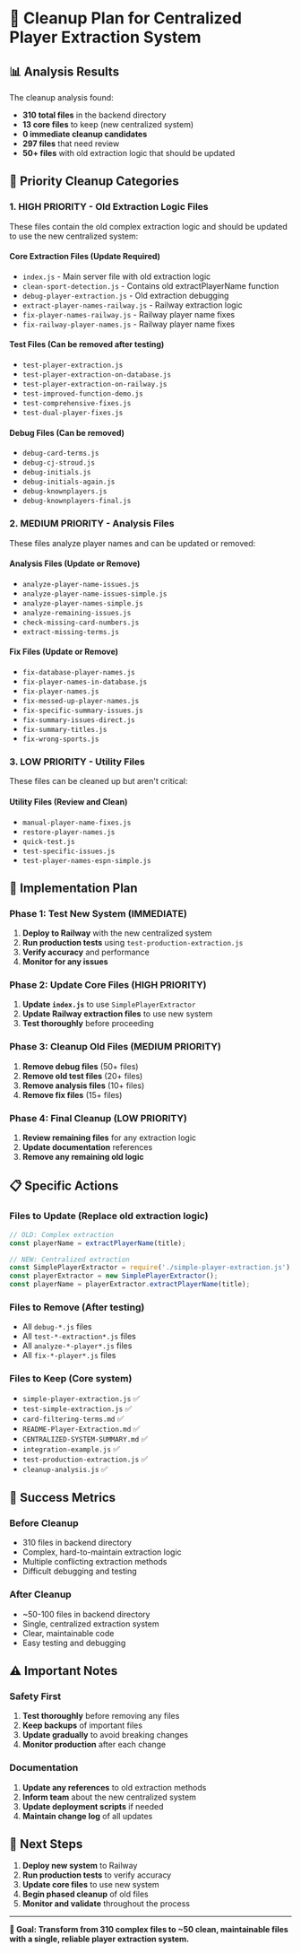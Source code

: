 # 🧹 Cleanup Plan for Centralized Player Extraction System

## 📊 Analysis Results

The cleanup analysis found:
- **310 total files** in the backend directory
- **13 core files** to keep (new centralized system)
- **0 immediate cleanup candidates**
- **297 files** that need review
- **50+ files** with old extraction logic that should be updated

## 🎯 Priority Cleanup Categories

### **1. HIGH PRIORITY - Old Extraction Logic Files**
These files contain the old complex extraction logic and should be updated to use the new centralized system:

#### **Core Extraction Files (Update Required)**
- `index.js` - Main server file with old extraction logic
- `clean-sport-detection.js` - Contains old extractPlayerName function
- `debug-player-extraction.js` - Old extraction debugging
- `extract-player-names-railway.js` - Railway extraction logic
- `fix-player-names-railway.js` - Railway player name fixes
- `fix-railway-player-names.js` - Railway player name fixes

#### **Test Files (Can be removed after testing)**
- `test-player-extraction.js`
- `test-player-extraction-on-database.js`
- `test-player-extraction-on-railway.js`
- `test-improved-function-demo.js`
- `test-comprehensive-fixes.js`
- `test-dual-player-fixes.js`

#### **Debug Files (Can be removed)**
- `debug-card-terms.js`
- `debug-cj-stroud.js`
- `debug-initials.js`
- `debug-initials-again.js`
- `debug-knownplayers.js`
- `debug-knownplayers-final.js`

### **2. MEDIUM PRIORITY - Analysis Files**
These files analyze player names and can be updated or removed:

#### **Analysis Files (Update or Remove)**
- `analyze-player-name-issues.js`
- `analyze-player-name-issues-simple.js`
- `analyze-player-names-simple.js`
- `analyze-remaining-issues.js`
- `check-missing-card-numbers.js`
- `extract-missing-terms.js`

#### **Fix Files (Update or Remove)**
- `fix-database-player-names.js`
- `fix-player-names-in-database.js`
- `fix-player-names.js`
- `fix-messed-up-player-names.js`
- `fix-specific-summary-issues.js`
- `fix-summary-issues-direct.js`
- `fix-summary-titles.js`
- `fix-wrong-sports.js`

### **3. LOW PRIORITY - Utility Files**
These files can be cleaned up but aren't critical:

#### **Utility Files (Review and Clean)**
- `manual-player-name-fixes.js`
- `restore-player-names.js`
- `quick-test.js`
- `test-specific-issues.js`
- `test-player-names-espn-simple.js`

## 🚀 Implementation Plan

### **Phase 1: Test New System (IMMEDIATE)**
1. **Deploy to Railway** with the new centralized system
2. **Run production tests** using `test-production-extraction.js`
3. **Verify accuracy** and performance
4. **Monitor for any issues**

### **Phase 2: Update Core Files (HIGH PRIORITY)**
1. **Update `index.js`** to use `SimplePlayerExtractor`
2. **Update Railway extraction files** to use new system
3. **Test thoroughly** before proceeding

### **Phase 3: Cleanup Old Files (MEDIUM PRIORITY)**
1. **Remove debug files** (50+ files)
2. **Remove old test files** (20+ files)
3. **Remove analysis files** (10+ files)
4. **Remove fix files** (15+ files)

### **Phase 4: Final Cleanup (LOW PRIORITY)**
1. **Review remaining files** for any extraction logic
2. **Update documentation** references
3. **Remove any remaining old logic**

## 📋 Specific Actions

### **Files to Update (Replace old extraction logic)**
```javascript
// OLD: Complex extraction
const playerName = extractPlayerName(title);

// NEW: Centralized extraction
const SimplePlayerExtractor = require('./simple-player-extraction.js');
const playerExtractor = new SimplePlayerExtractor();
const playerName = playerExtractor.extractPlayerName(title);
```

### **Files to Remove (After testing)**
- All `debug-*.js` files
- All `test-*-extraction*.js` files
- All `analyze-*-player*.js` files
- All `fix-*-player*.js` files

### **Files to Keep (Core system)**
- `simple-player-extraction.js` ✅
- `test-simple-extraction.js` ✅
- `card-filtering-terms.md` ✅
- `README-Player-Extraction.md` ✅
- `CENTRALIZED-SYSTEM-SUMMARY.md` ✅
- `integration-example.js` ✅
- `test-production-extraction.js` ✅
- `cleanup-analysis.js` ✅

## 🎯 Success Metrics

### **Before Cleanup**
- 310 files in backend directory
- Complex, hard-to-maintain extraction logic
- Multiple conflicting extraction methods
- Difficult debugging and testing

### **After Cleanup**
- ~50-100 files in backend directory
- Single, centralized extraction system
- Clear, maintainable code
- Easy testing and debugging

## ⚠️ Important Notes

### **Safety First**
1. **Test thoroughly** before removing any files
2. **Keep backups** of important files
3. **Update gradually** to avoid breaking changes
4. **Monitor production** after each change

### **Documentation**
1. **Update any references** to old extraction methods
2. **Inform team** about the new centralized system
3. **Update deployment scripts** if needed
4. **Maintain change log** of all updates

## 🚀 Next Steps

1. **Deploy new system** to Railway
2. **Run production tests** to verify accuracy
3. **Update core files** to use new system
4. **Begin phased cleanup** of old files
5. **Monitor and validate** throughout the process

---

**🎯 Goal: Transform from 310 complex files to ~50 clean, maintainable files with a single, reliable player extraction system.** 